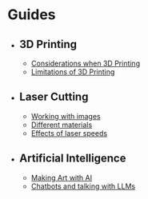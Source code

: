 # Guides

- ## 3D Printing
  
  - [Considerations when 3D Printing](../guides/3dprinting/considerations)
  - [Limitations of 3D Printing](../guides/3dprinting/limitations)

- ## Laser Cutting

  - [Working with images](../guides/laser/images)
  - [Different materials](../guides/laser/materials)
  - [Effects of laser speeds](../guides/laser/speeds)

- ## Artificial Intelligence

  - [Making Art with AI](ai/art)
  - [Chatbots and talking with LLMs](ai/chat)
